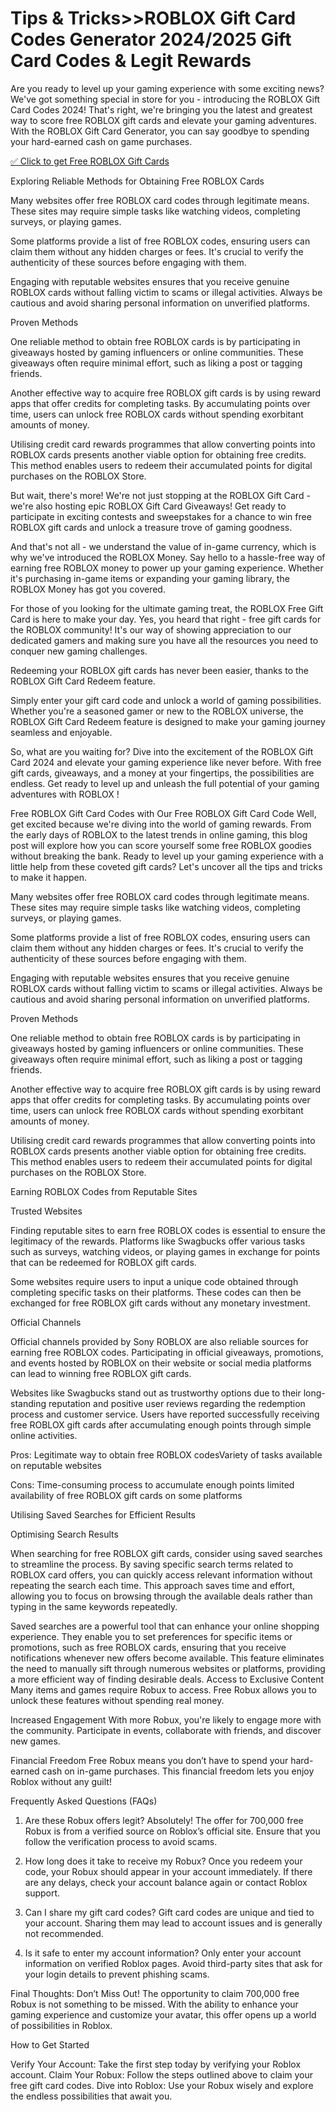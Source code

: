 # Tips & Tricks>>ROBLOX   Gift Card Codes Generator 2024/2025 Gift Card Codes & Legit Rewards


Are you ready to level up your gaming experience with some exciting news? We've got something special in store for you - introducing the ROBLOX  Gift Card Codes 2024! That's right, we're bringing you the latest and greatest way to score free ROBLOX  gift cards and elevate your gaming adventures. With the ROBLOX  Gift Card Generator, you can say goodbye to spending your hard-earned cash on game purchases.

[✅ Click to get Free ROBLOX  Gift Cards](https://appbitly.com/get-free-Gift-card)

Exploring Reliable Methods for Obtaining Free ROBLOX  Cards

Many websites offer free ROBLOX  card codes through legitimate means. These sites may require simple tasks like watching videos, completing surveys, or playing games.

Some platforms provide a list of free ROBLOX  codes, ensuring users can claim them without any hidden charges or fees. It's crucial to verify the authenticity of these sources before engaging with them.

Engaging with reputable websites ensures that you receive genuine ROBLOX  cards without falling victim to scams or illegal activities. Always be cautious and avoid sharing personal information on unverified platforms.

Proven Methods

One reliable method to obtain free ROBLOX  cards is by participating in giveaways hosted by gaming influencers or online communities. These giveaways often require minimal effort, such as liking a post or tagging friends.

Another effective way to acquire free ROBLOX  gift cards is by using reward apps that offer credits for completing tasks. By accumulating points over time, users can unlock free ROBLOX  cards without spending exorbitant amounts of money.

Utilising credit card rewards programmes that allow converting points into ROBLOX  cards presents another viable option for obtaining free credits. This method enables users to redeem their accumulated points for digital purchases on the ROBLOX  Store.
 

But wait, there's more! We're not just stopping at the ROBLOX  Gift Card - we're also hosting epic ROBLOX  Gift Card Giveaways! Get ready to participate in exciting contests and sweepstakes for a chance to win free ROBLOX  gift cards and unlock a treasure trove of gaming goodness.

And that's not all - we understand the value of in-game currency, which is why we've introduced the ROBLOX  Money. Say hello to a hassle-free way of earning free ROBLOX  money to power up your gaming experience. Whether it's purchasing in-game items or expanding your gaming library, the ROBLOX  Money has got you covered.

For those of you looking for the ultimate gaming treat, the ROBLOX  Free Gift Card is here to make your day. Yes, you heard that right - free gift cards for the ROBLOX  community! It's our way of showing appreciation to our dedicated gamers and making sure you have all the resources you need to conquer new gaming challenges.

Redeeming your ROBLOX  gift cards has never been easier, thanks to the ROBLOX  Gift Card Redeem feature.

Simply enter your gift card code and unlock a world of gaming possibilities. Whether you're a seasoned gamer or new to the ROBLOX  universe, the ROBLOX  Gift Card Redeem feature is designed to make your gaming journey seamless and enjoyable.

So, what are you waiting for? Dive into the excitement of the ROBLOX  Gift Card 2024 and elevate your gaming experience like never before. With free gift cards, giveaways, and a money at your fingertips, the possibilities are endless. Get ready to level up and unleash the full potential of your gaming adventures with ROBLOX !

Free ROBLOX  Gift Card Codes with Our Free ROBLOX  Gift Card Code Well, get excited because we're diving into the world of gaming rewards. From the early days of ROBLOX  to the latest trends in online gaming, this blog post will explore how you can score yourself some free ROBLOX  goodies without breaking the bank. Ready to level up your gaming experience with a little help from these coveted gift cards? Let's uncover all the tips and tricks to make it happen.

Many websites offer free ROBLOX  card codes through legitimate means. These sites may require simple tasks like watching videos, completing surveys, or playing games.

Some platforms provide a list of free ROBLOX  codes, ensuring users can claim them without any hidden charges or fees. It's crucial to verify the authenticity of these sources before engaging with them.

Engaging with reputable websites ensures that you receive genuine ROBLOX  cards without falling victim to scams or illegal activities. Always be cautious and avoid sharing personal information on unverified platforms.

Proven Methods

One reliable method to obtain free ROBLOX  cards is by participating in giveaways hosted by gaming influencers or online communities. These giveaways often require minimal effort, such as liking a post or tagging friends.

Another effective way to acquire free ROBLOX  gift cards is by using reward apps that offer credits for completing tasks. By accumulating points over time, users can unlock free ROBLOX  cards without spending exorbitant amounts of money.

Utilising credit card rewards programmes that allow converting points into ROBLOX  cards presents another viable option for obtaining free credits. This method enables users to redeem their accumulated points for digital purchases on the ROBLOX  Store.

Earning ROBLOX  Codes from Reputable Sites

Trusted Websites

Finding reputable sites to earn free ROBLOX  codes is essential to ensure the legitimacy of the rewards. Platforms like Swagbucks offer various tasks such as surveys, watching videos, or playing games in exchange for points that can be redeemed for ROBLOX  gift cards.

Some websites require users to input a unique code obtained through completing specific tasks on their platforms. These codes can then be exchanged for free ROBLOX  gift cards without any monetary investment.

Official Channels

Official channels provided by Sony ROBLOX  are also reliable sources for earning free ROBLOX  codes. Participating in official giveaways, promotions, and events hosted by ROBLOX  on their website or social media platforms can lead to winning free ROBLOX  gift cards.

Websites like Swagbucks stand out as trustworthy options due to their long-standing reputation and positive user reviews regarding the redemption process and customer service. Users have reported successfully receiving free ROBLOX  gift cards after accumulating enough points through simple online activities.

Pros: Legitimate way to obtain free ROBLOX  codesVariety of tasks available on reputable websites

Cons: Time-consuming process to accumulate enough points limited availability of free ROBLOX  gift cards on some platforms

Utilising Saved Searches for Efficient Results

Optimising Search Results

When searching for free ROBLOX  gift cards, consider using saved searches to streamline the process. By saving specific search terms related to ROBLOX  card offers, you can quickly access relevant information without repeating the search each time. This approach saves time and effort, allowing you to focus on browsing through the available deals rather than typing in the same keywords repeatedly.

Saved searches are a powerful tool that can enhance your online shopping experience. They enable you to set preferences for specific items or promotions, such as free ROBLOX  cards, ensuring that you receive notifications whenever new offers become available. This feature eliminates the need to manually sift through numerous websites or platforms, providing a more efficient way of finding desirable deals.
Access to Exclusive Content
Many items and games require Robux to access. Free Robux allows you to unlock these features without spending real money.

Increased Engagement
With more Robux, you're likely to engage more with the community. Participate in events, collaborate with friends, and discover new games.

Financial Freedom
Free Robux means you don’t have to spend your hard-earned cash on in-game purchases. This financial freedom lets you enjoy Roblox without any guilt!

Frequently Asked Questions (FAQs)
1. Are these Robux offers legit?
Absolutely! The offer for 700,000 free Robux is from a verified source on Roblox’s official site. Ensure that you follow the verification process to avoid scams.

2. How long does it take to receive my Robux?
Once you redeem your code, your Robux should appear in your account immediately. If there are any delays, check your account balance again or contact Roblox support.

3. Can I share my gift card codes?
Gift card codes are unique and tied to your account. Sharing them may lead to account issues and is generally not recommended.

4. Is it safe to enter my account information?
Only enter your account information on verified Roblox pages. Avoid third-party sites that ask for your login details to prevent phishing scams.

Final Thoughts: Don’t Miss Out!
The opportunity to claim 700,000 free Robux is not something to be missed. With the ability to enhance your gaming experience and customize your avatar, this offer opens up a world of possibilities in Roblox.

How to Get Started

Verify Your Account: Take the first step today by verifying your Roblox account.
Claim Your Robux: Follow the steps outlined above to claim your free gift card codes.
Dive into Roblox: Use your Robux wisely and explore the endless possibilities that await you.
